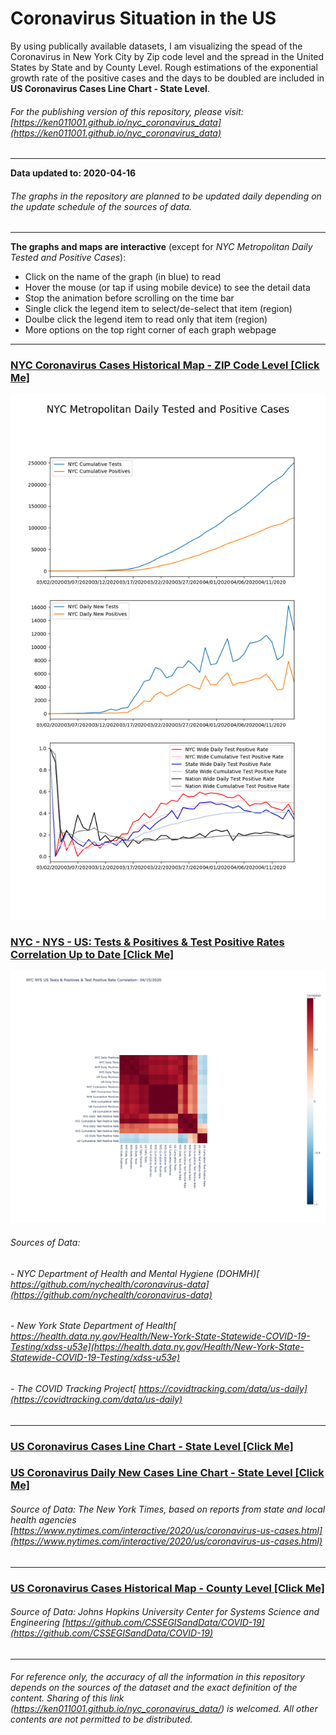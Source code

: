 # Coronavirus Situation in the US

By using publically available datasets, I am visualizing the spead of the Coronavirus in New York City by Zip code level and  the spread in the United States by State and by County Level. Rough estimations of the exponential growth rate of the positive cases and the days to be doubled are included in **US Coronavirus Cases Line Chart - State Level**. 
###### For the publishing version of this repository, please visit: [https://ken011001.github.io/nyc_coronavirus_data](https://ken011001.github.io/nyc_coronavirus_data)

---

**Data updated to: 2020-04-16**
###### The graphs in the repository are planned to be updated daily depending on the update schedule of the sources of data.

---
**The graphs and maps are interactive** (except for *NYC Metropolitan Daily Tested and Positive Cases*):
- Click on the name of the graph (in blue) to read 
- Hover the mouse (or tap if using mobile device) to see the detail data
- Stop the animation before scrolling on the time bar
- Single click the legend item to select/de-select that item (region)
- Doulbe click the legend item to read only that item (region)
- More options on the top right corner of each graph webpage

---

### [NYC Coronavirus Cases Historical Map - ZIP Code Level [Click Me]](https://ken011001.github.io/nyc_coronavirus_data/NYC_Coronavirus_Cases_ZIP.html)
![](NYC_Metropolitan_Daily_Tested_and_Positive_Cases.png?raw=true)
### [NYC - NYS - US: Tests & Positives & Test Positive Rates Correlation Up to Date [Click Me]](https://ken011001.github.io/nyc_coronavirus_data/NYC_NYS_US_Variables_Correlation_Heatmap)
![](NYC_NYS_US_Variables_Correlation_Heatmap.png?raw=true)
###### Sources of Data: 
###### - *NYC Department of Health and Mental Hygiene (DOHMH)[ https://github.com/nychealth/coronavirus-data](https://github.com/nychealth/coronavirus-data)*
###### - *New York State Department of Health[ https://health.data.ny.gov/Health/New-York-State-Statewide-COVID-19-Testing/xdss-u53e](https://health.data.ny.gov/Health/New-York-State-Statewide-COVID-19-Testing/xdss-u53e)*
###### - *The COVID Tracking Project[ https://covidtracking.com/data/us-daily](https://covidtracking.com/data/us-daily)*
---

### [US Coronavirus Cases Line Chart - State Level [Click Me]](https://ken011001.github.io/nyc_coronavirus_data/US_Coronavirus_Cases_Line_State.html)
### [US Coronavirus Daily New Cases Line Chart - State Level [Click Me]](https://ken011001.github.io/nyc_coronavirus_data/US_Coronavirus_Daily%20New_Cases_Line_State.html)
###### Source of Data: *The New York Times, based on reports from state and local health agencies [https://www.nytimes.com/interactive/2020/us/coronavirus-us-cases.html](https://www.nytimes.com/interactive/2020/us/coronavirus-us-cases.html)*
---


### [US Coronavirus Cases Historical Map - County Level [Click Me]](https://ken011001.github.io/nyc_coronavirus_data/US_Coronavirus_Cases_Scatter_County.html)
###### Source of Data: *Johns Hopkins University Center for Systems Science and Engineering [https://github.com/CSSEGISandData/COVID-19](https://github.com/CSSEGISandData/COVID-19)*
---


###### For reference only, the accuracy of all the information in this repository depends on the sources of the dataset and the exact definition of the content. Sharing of this link (https://ken011001.github.io/nyc_coronavirus_data/) is welcomed. All other contents are not permitted to be distributed.
